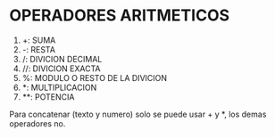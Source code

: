 # OPERADORES ARITMETICOS

1. +: SUMA
2. -: RESTA
3. /: DIVICION DECIMAL
4. //: DIVICION EXACTA
5. %: MODULO O RESTO DE LA DIVICION
6. *: MULTIPLICACION
7. **: POTENCIA

Para concatenar (texto y numero) solo se puede usar + y *, los demas operadores no.
